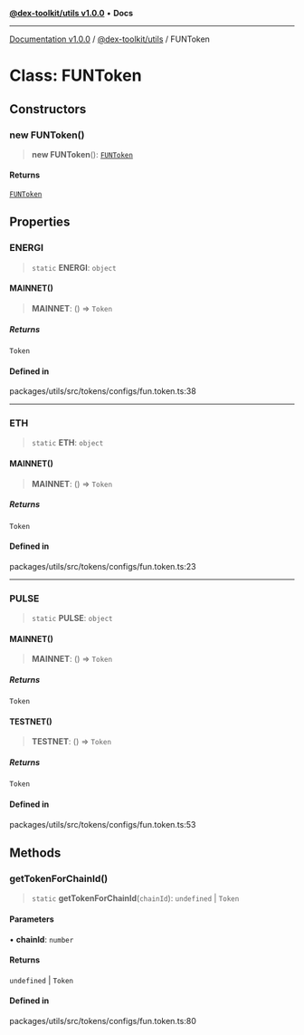 [**@dex-toolkit/utils v1.0.0**](../README.md) • **Docs**

***

[Documentation v1.0.0](../../../packages.md) / [@dex-toolkit/utils](../README.md) / FUNToken

# Class: FUNToken

## Constructors

### new FUNToken()

> **new FUNToken**(): [`FUNToken`](FUNToken.md)

#### Returns

[`FUNToken`](FUNToken.md)

## Properties

### ENERGI

> `static` **ENERGI**: `object`

#### MAINNET()

> **MAINNET**: () => `Token`

##### Returns

`Token`

#### Defined in

packages/utils/src/tokens/configs/fun.token.ts:38

***

### ETH

> `static` **ETH**: `object`

#### MAINNET()

> **MAINNET**: () => `Token`

##### Returns

`Token`

#### Defined in

packages/utils/src/tokens/configs/fun.token.ts:23

***

### PULSE

> `static` **PULSE**: `object`

#### MAINNET()

> **MAINNET**: () => `Token`

##### Returns

`Token`

#### TESTNET()

> **TESTNET**: () => `Token`

##### Returns

`Token`

#### Defined in

packages/utils/src/tokens/configs/fun.token.ts:53

## Methods

### getTokenForChainId()

> `static` **getTokenForChainId**(`chainId`): `undefined` \| `Token`

#### Parameters

• **chainId**: `number`

#### Returns

`undefined` \| `Token`

#### Defined in

packages/utils/src/tokens/configs/fun.token.ts:80
